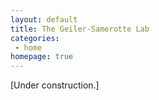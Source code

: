 ```yaml
---
layout: default
title: The Geiler-Samerotte Lab
categories:
 - home
homepage: true
---
```

[Under construction.]
